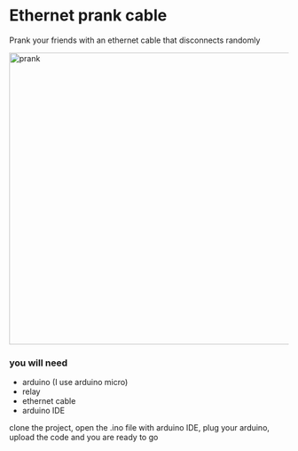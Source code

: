 # Ethernet prank cable
Prank your friends with an ethernet cable that disconnects randomly

<img width="811" height="525" alt="prank" src="https://github.com/user-attachments/assets/b3a4f4ce-f0b8-4c08-bcab-e5dcb6e7f144" />

### you will need
- arduino (I use arduino micro)
- relay
- ethernet cable
- arduino IDE

clone the project, open the .ino file with arduino IDE, plug your arduino, upload the code and you are ready to go
